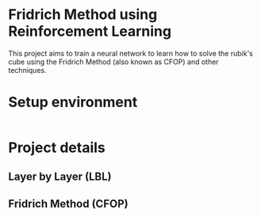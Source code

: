 # Fridrich Method using Reinforcement Learning
This project aims to train a neural network to learn how to solve the rubik's cube using the Fridrich Method (also known as CFOP) and other techniques.

# Setup environment
```bash

```
 
# Project details
## Layer by Layer (LBL)
## Fridrich Method (CFOP)